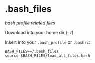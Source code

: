 # .bash_files
*bash profile related files*

Download into your home dir (`~/`)

Insert into your `.bash_profile` or `.bashrc`:

```
BASH_FILES=~/.bash_files
source $BASH_FILES/load_all_files.bash
```
